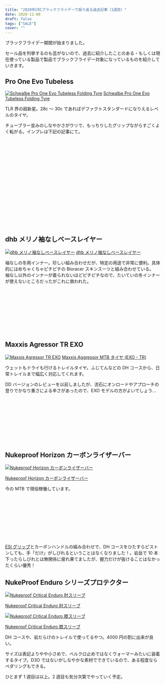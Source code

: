 ```yaml
---
title: "2020年CRCブラックフライデーで振り返る過去記事（1週目）"
date: 2020-11-08
draft: false
tags: ["SALE"]
cover: ""
---
```


ブラックフライデー期間が始まりました。

セール品を列挙するのも芸がないので、過去に紹介したことのある・もしくは現在使っている製品で製品でブラックフライデー対象になっているものを紹介していきます。

## Pro One Evo Tubeless

[![Schwalbe Pro One Evo Tubeless Folding Tyre](./prod193327_Black_NE_01.jpg)](https://ck.jp.ap.valuecommerce.com/servlet/referral?sid=3171302&pid=886701002&vc_url=https%3A%2F%2Fwww.chainreactioncycles.com%2Fjp%2Fja%2Fschwalbe-pro-one-evo-tubeless-folding-tyre%2Frp-prod193327%3Futm_source%3Dvaluecommerce%26utm_medium%3Daffiliates)
[Schwalbe Pro One Evo Tubeless Folding Tyre](https://ck.jp.ap.valuecommerce.com/servlet/referral?sid=3171302&pid=886701002&vc_url=https%3A%2F%2Fwww.chainreactioncycles.com%2Fjp%2Fja%2Fschwalbe-pro-one-evo-tubeless-folding-tyre%2Frp-prod193327%3Futm_source%3Dvaluecommerce%26utm_medium%3Daffiliates)
<img src="//ad.jp.ap.valuecommerce.com/servlet/gifbanner?sid=3171302&pid=886701002" height="1" width="0" border="0">

TLR 界の超新星。28c ～ 30c であればデファクトスタンダードになりえるレベルのタイヤ。

チューブラー並みのしなやかさがウリで、もっちりしたグリップながらすごくよく転がる。インプレは下記の記事にて。

<div class="iframely-embed"><div class="iframely-responsive" style="height: 140px; padding-bottom: 0;"><a href="https://blog.gensobunya.net/post/2020/06/proonetle/" data-iframely-url="//cdn.iframe.ly/xZNpMse?iframe=card-small"></a></div></div>

<div class="iframely-embed"><div class="iframely-responsive" style="height: 140px; padding-bottom: 0;"><a href="https://ck.jp.ap.valuecommerce.com/servlet/referral?sid=3171302&pid=886701002&vc_url=https%3A%2F%2Fwww.chainreactioncycles.com%2Fjp%2Fja%2Fschwalbe-pro-one-evo-tubeless-folding-tyre%2Frp-prod193327%3Futm_source%3Dvaluecommerce%26utm_medium%3Daffiliates&vcpub=0.579678&vcid=y8EMeiSNLxxQnGMcUQ4hKMsd00DpeisnvkW4F2daXynKjyAMJetw2PFMUapmIfHThS50jHkU8KE&isec=1605012086" data-iframely-url="//cdn.iframe.ly/4OYfoTY"></a></div></div>

## dhb メリノ袖なしベースレイヤー

[![dhb メリノ袖なしベースレイヤー](./dhb-Merino-Sleeveless-Base-Layer-M_150-Base-Layers-Black-NU0461TBCS-0.jpg)](https://ck.jp.ap.valuecommerce.com/servlet/referral?sid=3171302&pid=886701002&vc_url=https%3A%2F%2Fwww.chainreactioncycles.com%2Fjp%2Fja%2Fdhb-%25E3%2583%25A1%25E3%2583%25AA%25E3%2583%258E%25E8%25A2%2596%25E3%2581%25AA%25E3%2581%2597%25E3%2583%2599%25E3%2583%25BC%25E3%2582%25B9%25E3%2583%25AC%25E3%2582%25A4%25E3%2583%25A4%25E3%2583%25BC-m-150-%2Frp-prod156765%3Futm_source%3Dvaluecommerce%26utm_medium%3Daffiliates)
[dhb メリノ袖なしベースレイヤー](https://ck.jp.ap.valuecommerce.com/servlet/referral?sid=3171302&pid=886701002&vc_url=https%3A%2F%2Fwww.chainreactioncycles.com%2Fjp%2Fja%2Fdhb-%25E3%2583%25A1%25E3%2583%25AA%25E3%2583%258E%25E8%25A2%2596%25E3%2581%25AA%25E3%2581%2597%25E3%2583%2599%25E3%2583%25BC%25E3%2582%25B9%25E3%2583%25AC%25E3%2582%25A4%25E3%2583%25A4%25E3%2583%25BC-m-150-%2Frp-prod156765%3Futm_source%3Dvaluecommerce%26utm_medium%3Daffiliates)
<img src="//ad.jp.ap.valuecommerce.com/servlet/gifbanner?sid=3171302&pid=886701002" height="1" width="0" border="0">

袖なしの冬用インナー。珍しい組み合わせだが、特定の用途で非常に便利。具体的にはめちゃくちゃピチピチの Bioracer スキンスーツと組み合わせている。\
袖なし以外のインナーが着られないほどピチピチなので、たいていの冬インナーが使えないところだったがこれに救われた。

<div class="iframely-embed"><div class="iframely-responsive" style="height: 140px; padding-bottom: 0;"><a href="https://blog.gensobunya.net/post/2019/11/bioracersuits/" data-iframely-url="//cdn.iframe.ly/ZzauFsH?iframe=card-small"></a></div></div>

## Maxxis Agressor TR EXO

[![Maxxis Agressor TR EXO](./Maxxis-Aggressor-Folding-MTB-Tyre-MTB-Off-Road-Tyres-Black-NotSet-TB96882100.jpg)](https://ck.jp.ap.valuecommerce.com/servlet/referral?sid=3171302&pid=886701002&vc_url=https%3A%2F%2Fwww.chainreactioncycles.com%2Fjp%2Fja%2Fmaxxis-aggressor-mtb-%25E3%2582%25BF%25E3%2582%25A4%25E3%2583%25A4-exo-tr-%2Frp-prod150233%3Futm_source%3Dvaluecommerce%26utm_medium%3Daffiliates)
[Maxxis Aggressor MTB タイヤ (EXO - TR)](https://ck.jp.ap.valuecommerce.com/servlet/referral?sid=3171302&pid=886701002&vc_url=https%3A%2F%2Fwww.chainreactioncycles.com%2Fjp%2Fja%2Fmaxxis-aggressor-mtb-%25E3%2582%25BF%25E3%2582%25A4%25E3%2583%25A4-exo-tr-%2Frp-prod150233%3Futm_source%3Dvaluecommerce%26utm_medium%3Daffiliates)
<img src="//ad.jp.ap.valuecommerce.com/servlet/gifbanner?sid=3171302&pid=886701002" height="1" width="0" border="0">

ウェットもドライも行けるトレイルタイヤ。ふじてんなどの DH コースから、日常トレイルまで幅広く対応してくれます。

DD バージョンのレビューを以前しましたが、流石にオンロードやアプローチの登りでかなり重さによる辛さがあったので、EXO モデルの方がよいでしょう…

<div class="iframely-embed"><div class="iframely-responsive" style="height: 140px; padding-bottom: 0;"><a href="https://blog.gensobunya.net/post/2020/08/dd_aggressor/" data-iframely-url="//cdn.iframe.ly/moIXBUU?iframe=card-small"></a></div></div>

## Nukeproof Horizon カーボンライザーバー

[![Nukeproof Horizon カーボンライザーバー](./prod158768_Black_NE_01.jpg)](https://ck.jp.ap.valuecommerce.com/servlet/referral?sid=3171302&pid=886701002&vc_url=https%3A%2F%2Fwww.chainreactioncycles.com%2Fjp%2Fja%2Fnukeproof-horizon-%25E3%2582%25AB%25E3%2583%25BC%25E3%2583%259C%25E3%2583%25B3%25E3%2583%25A9%25E3%2582%25A4%25E3%2582%25B6%25E3%2583%25BC%25E3%2583%2590%25E3%2583%25BC%2Frp-prod158768%3Futm_source%3Dvaluecommerce%26utm_medium%3Daffiliates)

[Nukeproof Horizon カーボンライザーバー](https://ck.jp.ap.valuecommerce.com/servlet/referral?sid=3171302&pid=886701002&vc_url=https%3A%2F%2Fwww.chainreactioncycles.com%2Fjp%2Fja%2Fnukeproof-horizon-%25E3%2582%25AB%25E3%2583%25BC%25E3%2583%259C%25E3%2583%25B3%25E3%2583%25A9%25E3%2582%25A4%25E3%2582%25B6%25E3%2583%25BC%25E3%2583%2590%25E3%2583%25BC%2Frp-prod158768%3Futm_source%3Dvaluecommerce%26utm_medium%3Daffiliates)
<img src="//ad.jp.ap.valuecommerce.com/servlet/gifbanner?sid=3171302&pid=886701002" height="1" width="0" border="0">

今の MTB で現役稼働しています。

<div class="iframely-embed"><div class="iframely-responsive" style="height: 140px; padding-bottom: 0;"><a href="https://blog.gensobunya.net/post/2017/04/goodmtbgears/" data-iframely-url="//cdn.iframe.ly/CJ2g1wm?iframe=card-small"></a></div></div>

[ESI グリップ](https://amzn.to/38mSZ77)とカーボンハンドルの組み合わせで、DH コースをひたすらピストンしても、手「だけ」がしびれるということはなくなりました！。岩岳で 10 本下ったらしびれとは無関係に疲れ果てましたが、握力だけが抜けることはなかったくらい優秀！

## NukeProof Enduro シリーズプロテクター

[![Nukeproof Critical Enduro 肘スリーブ](./Nukeproof-Critical-Enduro-Elbow-Sleeve-Internal-Black-NotSet.jpg)](https://ck.jp.ap.valuecommerce.com/servlet/referral?sid=3171302&pid=886701002&vc_url=https%3A%2F%2Fwww.chainreactioncycles.com%2Fjp%2Fja%2Fnukeproof-critical-enduro-%25E8%2582%2598%25E3%2582%25B9%25E3%2583%25AA%25E3%2583%25BC%25E3%2583%2596%2Frp-prod132014%3Futm_source%3Dvaluecommerce%26utm_medium%3Daffiliates)

[Nukeproof Critical Enduro 肘スリーブ](https://ck.jp.ap.valuecommerce.com/servlet/referral?sid=3171302&pid=886701002&vc_url=https%3A%2F%2Fwww.chainreactioncycles.com%2Fjp%2Fja%2Fnukeproof-critical-enduro-%25E8%2582%2598%25E3%2582%25B9%25E3%2583%25AA%25E3%2583%25BC%25E3%2583%2596%2Frp-prod132014%3Futm_source%3Dvaluecommerce%26utm_medium%3Daffiliates)
<img src="//ad.jp.ap.valuecommerce.com/servlet/gifbanner?sid=3171302&pid=886701002" height="1" width="0" border="0">

[![Nukeproof Critical Enduro 膝スリーブ](./Nukeproof-Critical-Enduro-Knee-Sleeve-Internal-Black-NotSet.jpg)](https://ck.jp.ap.valuecommerce.com/servlet/referral?sid=3171302&pid=886701002&vc_url=https%3A%2F%2Fwww.chainreactioncycles.com%2Fjp%2Fja%2Fnukeproof-critical-enduro-%25E8%2586%259D%25E3%2582%25B9%25E3%2583%25AA%25E3%2583%25BC%25E3%2583%2596%2Frp-prod132015%3Futm_source%3Dvaluecommerce%26utm_medium%3Daffiliates)

[Nukeproof Critical Enduro 膝スリーブ](https://ck.jp.ap.valuecommerce.com/servlet/referral?sid=3171302&pid=886701002&vc_url=https%3A%2F%2Fwww.chainreactioncycles.com%2Fjp%2Fja%2Fnukeproof-critical-enduro-%25E8%2586%259D%25E3%2582%25B9%25E3%2583%25AA%25E3%2583%25BC%25E3%2583%2596%2Frp-prod132015%3Futm_source%3Dvaluecommerce%26utm_medium%3Daffiliates)
<img src="//ad.jp.ap.valuecommerce.com/servlet/gifbanner?sid=3171302&pid=886701002" height="1" width="0" border="0">

DH コースや、岩だらけのトレイルで使ってるやつ。4000 円の割に出来が良い。

サイズは表記よりやや小さめで、ベルクロ止めではなくウォーマーみたいに装着するタイプ。D3O ではないがしなやかな素材でできているので、ある程度ならペダリングもできる。

ひとまず 1 週目は以上。2 週目も気分次第でやっていく予定。
